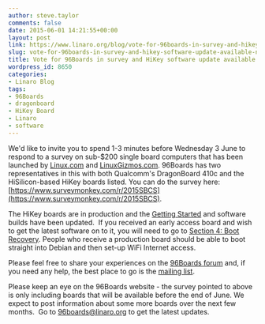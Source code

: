```yaml
---
author: steve.taylor
comments: false
date: 2015-06-01 14:21:55+00:00
layout: post
link: https://www.linaro.org/blog/vote-for-96boards-in-survey-and-hikey-software-update-available-now/
slug: vote-for-96boards-in-survey-and-hikey-software-update-available-now
title: Vote for 96Boards in survey and HiKey software update available now!
wordpress_id: 8650
categories:
- Linaro Blog
tags:
- 96Boards
- dragonboard
- HiKey Board
- Linaro
- software
---
```


We'd like to invite you to spend 1-3 minutes before Wednesday 3 June to respond to a survey on sub-$200 single board computers that has been launched by [Linux.com](http://www.linux.com/news/embedded-mobile/mobile-linux/831550-survey-best-linux-hacker-sbcs-for-under-200) and [LinuxGizmos.com](http://linuxgizmos.com/rate-these-sub-200dollar-hacker-sbcs-win-one-of-20/). 96Boards has two representatives in this with both Qualcomm's DragonBoard 410c and the HiSilicon-based HiKey boards listed. You can do the survey here: [https://www.surveymonkey.com/r/2015SBCS](https://www.surveymonkey.com/r/2015SBCS).

The HiKey boards are in production and the [Getting Started](https://github.com/96boards/documentation/wiki/HiKeyGettingStarted) and software builds have been updated.  If you received an early access board and wish to get the latest software on to it, you will need to go to [Section 4: Boot Recovery](https://github.com/96boards/documentation/wiki/HiKeyGettingStarted#section-4). People who receive a production board should be able to boot straight into Debian and then set-up WiFi Internet access.

Please feel free to share your experiences on the [96Boards forum](https://www.96boards.org/forums/forum/products/hikey/) and, if you need any help, the best place to go is the [mailing list](https://lists.96boards.org/mailman/listinfo/dev).

Please keep an eye on the 96Boards website - the survey pointed to above is only including boards that will be available before the end of June. We expect to post information about some more boards over the next few months.  Go to [96boards@linaro.org](mailto:96boards@linaro.org) to get the latest updates.
